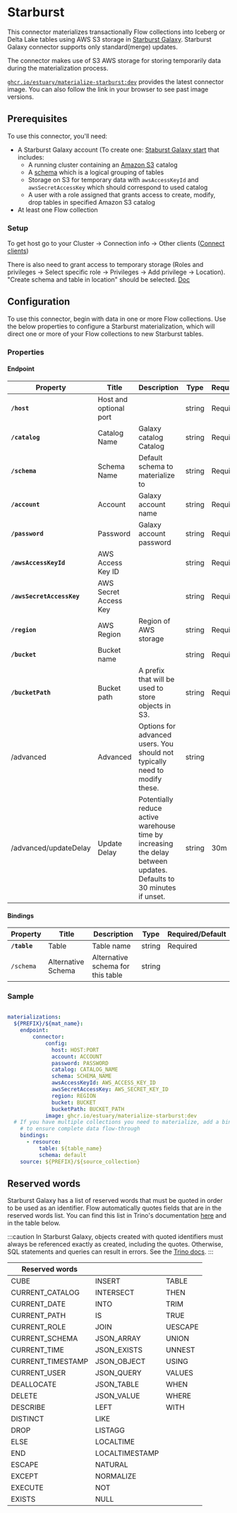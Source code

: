 # Starburst

This connector materializes transactionally Flow collections into Iceberg or Delta Lake tables using AWS S3 storage in [Starburst Galaxy](https://www.starburst.io/platform/starburst-galaxy/).
Starburst Galaxy connector supports only standard(merge) updates.

The connector makes use of S3 AWS storage for storing temporarily data during the materialization process.

[`ghcr.io/estuary/materialize-starburst:dev`](https://ghcr.io/estuary/materialize-starburst:dev) provides the latest connector image. You can also follow the link in your browser to see past image versions.

## Prerequisites

To use this connector, you'll need:

* A Starburst Galaxy account (To create one: [Staburst Galaxy start](https://www.starburst.io/platform/starburst-galaxy/start/) that includes:
  * A running cluster containing an [Amazon S3](https://docs.starburst.io/starburst-galaxy/working-with-data/create-catalogs/object-storage/s3.html) catalog
  * A [schema](https://docs.starburst.io/starburst-galaxy/data-engineering/working-with-data-lakes/table-formats/index.html#create-schema) which is a logical grouping of tables
  * Storage on S3 for temporary data with `awsAccessKeyId` and `awsSecretAccessKey` which should correspond to used catalog
  * A user with a role assigned that grants access to create, modify, drop tables in specified Amazon S3 catalog
* At least one Flow collection

### Setup

To get host go to your Cluster -> Connection info -> Other clients ([Connect clients](https://docs.starburst.io/starburst-galaxy/working-with-data/query-data/connect-clients.html))

There is also need to grant access to temporary storage (Roles and privileges -> Select specific role -> Privileges -> Add privilege -> Location). "Create schema and table in location" should be selected. [Doc](https://docs.starburst.io/starburst-galaxy/cluster-administration/manage-cluster-access/manage-users-roles-and-tags/account-and-cluster-privileges-and-entities.html#location-privileges-)

## Configuration

To use this connector, begin with data in one or more Flow collections.
Use the below properties to configure a Starburst materialization, which will direct one or more of your Flow collections to new Starburst tables.

### Properties

#### Endpoint

| Property                  | Title                  | Description                                                                                                        | Type   | Required/Default |
|---------------------------|------------------------|--------------------------------------------------------------------------------------------------------------------|--------|------------------|
| **`/host`**               | Host and optional port |                                                                                                                    | string | Required         |
| **`/catalog`**            | Catalog Name           | Galaxy catalog Catalog                                                                                             | string | Required         |
| **`/schema`**             | Schema Name            | Default schema to materialize to                                                                                   | string | Required         |
| **`/account`**            | Account                | Galaxy account name                                                                                                | string | Required         |
| **`/password`**           | Password               | Galaxy account password                                                                                            | string | Required         |
| **`/awsAccessKeyId`**     | AWS Access Key ID      |                                                                                                                    | string | Required         |
| **`/awsSecretAccessKey`** | AWS Secret Access Key  |                                                                                                                    | string | Required         |
| **`/region`**             | AWS Region             | Region of AWS storage                                                                                              | string | Required         |
| **`/bucket`**             | Bucket name            |                                                                                                                    | string | Required         |
| **`/bucketPath`**         | Bucket path            | A prefix that will be used to store objects in S3.                                                                 | string | Required         |
| /advanced                 | Advanced               | Options for advanced users. You should not typically need to modify these.                                         | string |                  |
| /advanced/updateDelay     | Update Delay           | Potentially reduce active warehouse time by increasing the delay between updates. Defaults to 30 minutes if unset. | string | 30m              |

#### Bindings

| Property     | Title              | Description                       | Type   | Required/Default |
|--------------|--------------------|-----------------------------------|--------|------------------|
| **`/table`** | Table              | Table name                        | string | Required         |
| `/schema`    | Alternative Schema | Alternative schema for this table | string |                  |

### Sample

```yaml

materializations:
  ${PREFIX}/${mat_name}:
    endpoint:
  	    connector:
    	    config:
              host: HOST:PORT
              account: ACCOUNT
              password: PASSWORD
              catalog: CATALOG_NAME
              schema: SCHEMA_NAME
              awsAccessKeyId: AWS_ACCESS_KEY_ID
              awsSecretAccessKey: AWS_SECRET_KEY_ID
              region: REGION
              bucket: BUCKET
              bucketPath: BUCKET_PATH
    	    image: ghcr.io/estuary/materialize-starburst:dev
  # If you have multiple collections you need to materialize, add a binding for each one
    # to ensure complete data flow-through
    bindings:
      - resource:
          table: ${table_name}
          schema: default
    source: ${PREFIX}/${source_collection}
```

## Reserved words

Starburst Galaxy has a list of reserved words that must be quoted in order to be used as an identifier. Flow automatically quotes fields that are in the reserved words list. You can find this list in Trino's documentation [here](https://trino.io/docs/current/language/reserved.html) and in the table below.

:::caution
In Starburst Galaxy, objects created with quoted identifiers must always be referenced exactly as created, including the quotes. Otherwise, SQL statements and queries can result in errors. See the [Trino docs](https://trino.io/docs/current/language/reserved.html#language-identifiers).
:::

| Reserved words    |                 |         |
|-------------------|-----------------|---------|
| CUBE              | 	INSERT         | TABLE   |
| CURRENT_CATALOG   | 	INTERSECT      | THEN    |
| CURRENT_DATE      | 	INTO           | TRIM    |
| CURRENT_PATH      | 	IS             | TRUE    |
| CURRENT_ROLE      | 	JOIN           | UESCAPE |
| CURRENT_SCHEMA    | 	JSON_ARRAY     | UNION   |
| CURRENT_TIME      | 	JSON_EXISTS    | UNNEST  |
| CURRENT_TIMESTAMP | 	JSON_OBJECT    | USING   |
| CURRENT_USER      | 	JSON_QUERY     | VALUES  |
| DEALLOCATE        | 	JSON_TABLE     | WHEN    |
| DELETE            | 	JSON_VALUE     | WHERE   |
| DESCRIBE          | 	LEFT           | WITH    |
| DISTINCT          | 	LIKE           |         |
| DROP              | 	LISTAGG        |         |
| ELSE              | 	LOCALTIME      |         |
| END               | 	LOCALTIMESTAMP |         |
| ESCAPE            | 	NATURAL        |         |
| EXCEPT            | 	NORMALIZE      |         |
| EXECUTE           | 	NOT            |         |
| EXISTS            | 	NULL           |         |
